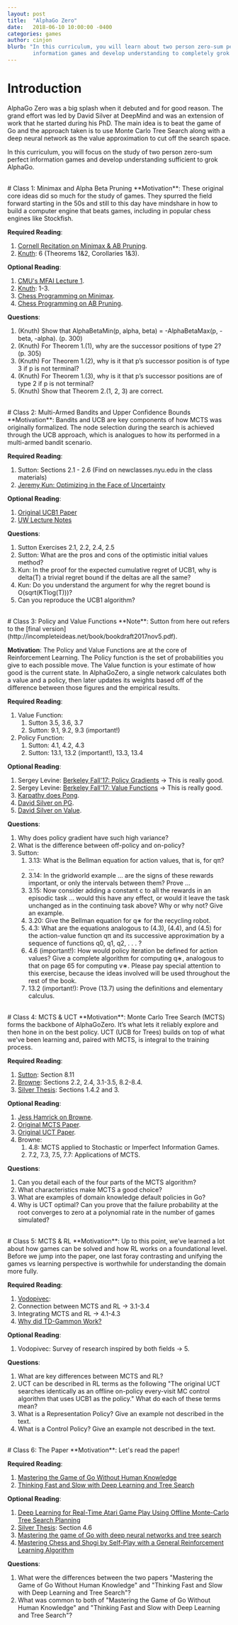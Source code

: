 ```yaml
---
layout: post
title:  "AlphaGo Zero"
date:   2018-06-10 10:00:00 -0400
categories: games
author: cinjon
blurb: "In this curriculum, you will learn about two person zero-sum perfect 
        information games and develop understanding to completely grok AlphaGo."
---
```


# Introduction

AlphaGo Zero was a big splash when it debuted and for good reason. The grand effort 
was led by David Silver at DeepMind and was an extension of work that he started
during his PhD. The main idea is to beat the game of Go and the approach taken
is to use Monte Carlo Tree Search along with a deep neural network as the value
approximation to cut off the search space. 

In this curriculum, you will focus on the study of two person zero-sum perfect 
information games and develop understanding sufficient to grok AlphaGo.

<br>
# Class 1: Minimax and Alpha Beta Pruning
  **Motivation**: These original core ideas did so much for the study of games. They spurred the field forward starting in the 50s and still to this day have mindshare in how to build a computer engine that beats games, including in popular chess engines like Stockfish.
  
  **Required Reading**: 
  1. [Cornell Recitation on Minimax & AB Pruning](https://www.cs.cornell.edu/courses/cs312/2002sp/lectures/rec21.htm).
  2. [Knuth](https://pdfs.semanticscholar.org/dce2/6118156e5bc287bca2465a62e75af39c7e85.pdf): 6 (Theorems 1&2, Corollaries 1&3).
    
  **Optional Reading**:
  1. [CMU's MFAI Lecture 1](https://www.cs.cmu.edu/~arielpro/mfai_papers/lecture1.pdf).
  2. [Knuth](https://pdfs.semanticscholar.org/dce2/6118156e5bc287bca2465a62e75af39c7e85.pdf): 1-3.    
  3. [Chess Programming on Minimax](https://chessprogramming.wikispaces.com/Minimax).
  4. [Chess Programming on AB Pruning](https://chessprogramming.wikispaces.com/Alpha-Beta).
    
  **Questions**:
  1. (Knuth) Show that AlphaBetaMin(p, alpha, beta) = -AlphaBetaMax(p, -beta, -alpha). (p. 300)
  2. (Knuth) For Theorem 1.(1), why are the successor positions of type 2? (p. 305)
  3. (Knuth) For Theorem 1.(2), why is it that p’s successor position is of type 3 if p is not terminal?
  4. (Knuth) For Theorem 1.(3), why is it that p’s successor positions are of type 2 if p is not terminal?
  5. (Knuth) Show that Theorem 2.(1, 2, 3) are correct.

<br>
# Class 2: Multi-Armed Bandits and Upper Confidence Bounds
  **Motivation**: Bandits and UCB are key components of how MCTS was originally formalized. The node selection during the search is achieved through the UCB approach, which is analogues to how its performed in a multi-armed bandit scenario.
  
  **Required Reading**: 
  1. Sutton: Sections 2.1 - 2.6 (Find on newclasses.nyu.edu in the class materials)
  2. [Jeremy Kun: Optimizing in the Face of Uncertainty](https://jeremykun.com/2013/10/28/optimism-in-the-face-of-uncertainty-the-ucb1-algorithm/)
    
  **Optional Reading**:
  1. [Original UCB1 Paper](https://homes.di.unimi.it/~cesabian/Pubblicazioni/ml-02.pdf)
  2. [UW Lecture Notes](https://courses.cs.washington.edu/courses/cse599s/14sp/scribes/lecture15/lecture15_draft.pdf)
    
  **Questions**:
  1. Sutton Exercises 2.1, 2.2, 2.4, 2.5
  2. Sutton: What are the pros and cons of the optimistic initial values method?
  3. Kun: In the proof for the expected cumulative regret of UCB1, why is delta(T) a trivial regret bound if the deltas are all the same?
  4. Kun: Do you understand the argument for why the regret bound is O(sqrt(KTlog(T)))?
  5. Can you reproduce the UCB1 algorithm?

<br>
# Class 3: Policy and Value Functions
  **Note**: Sutton from here out refers to the [final version](http://incompleteideas.net/book/bookdraft2017nov5.pdf).
  
  **Motivation**: The Policy and Value Functions are at the core of Reinforcement Learning. The Policy function is the set of probabilities you give to each possible move. The Value function is your estimate of how good is the current state. In AlphaGoZero, a single network calculates both a value and a policy, then later updates its weights based off of the difference between those figures and the empirical results.
  
  **Required Reading**: 
  1. Value Function:
     1. Sutton 3.5, 3.6, 3.7
     2. Sutton: 9.1, 9.2, 9.3 (important!)
  2. Policy Function:
     1. Sutton: 4.1, 4.2, 4.3
     2. Sutton: 13.1, 13.2 (important!), 13.3, 13.4
    
  **Optional Reading**:
  1. Sergey Levine: [Berkeley Fall'17: Policy Gradients](https://www.youtube.com/watch?v=tWNpiNzWuO8&feature=youtu.be) →  This is really good.
  2. Sergey Levine: [Berkeley Fall'17: Value Functions](https://www.youtube.com/watch?v=k1vNh4rNYec&feature=youtu.be) → This is really good.
  3. [Karpathy does Pong](http://karpathy.github.io/2016/05/31/rl/).
  4. [David Silver on PG](http://www0.cs.ucl.ac.uk/staff/d.silver/web/Teaching_files/pg.pdf).
  5. [David Silver on Value](http://www0.cs.ucl.ac.uk/staff/d.silver/web/Teaching_files/FA.pdf).
  
  **Questions**:
  1. Why does policy gradient have such high variance?
  2. What is the difference between off-policy and on-policy?
  3. Sutton:
     1. 3.13: What is the Bellman equation for action values, that is, for qπ? ...
     2. 3.14: In the gridworld example … are the signs of these rewards important, or only the intervals between them? Prove ...
     3. 3.15: Now consider adding a constant c to all the rewards in an episodic task … would this have any effect, or would it leave the task unchanged as in the continuing task above? Why or why not? Give an example. 
     4. 3.20: Give the Bellman equation for q∗ for the recycling robot. 
     5. 4.3: What are the equations analogous to (4.3), (4.4), and (4.5) for the action-value function qπ and its successive approximation by a sequence of functions q0, q1, q2, . . . ? 
     6. 4.6 (important!): How would policy iteration be defined for action values? Give a complete algorithm for computing q∗, analogous to that on page 65 for computing v∗. Please pay special attention to this exercise, because the ideas involved will be used throughout the rest of the book. 
     7. 13.2 (important!): Prove (13.7) using the definitions and elementary calculus.

<br>
# Class 4: MCTS & UCT
  **Motivation**: Monte Carlo Tree Search (MCTS) forms the backbone of AlphaGoZero. It’s what lets it reliably explore and then hone in on the best policy. UCT (UCB for Trees) builds on top of what we’ve been learning and, paired with MCTS, is integral to the training process.
  
  **Required Reading**:
  1. [Sutton](http://incompleteideas.net/book/bookdraft2017nov5.pdf): Section 8.11
  2. [Browne](https://gnunet.org/sites/default/files/Browne%20et%20al%20-%20A%20survey%20of%20MCTS%20methods.pdf): Sections 2.2, 2.4, 3.1-3.5, 8.2-8.4.
  3. [Silver Thesis](http://papersdb.cs.ualberta.ca/~papersdb/uploaded_files/1029/paper_thesis.pdf): Sections 1.4.2 and 3.
  
  **Optional Reading**:
  1. [Jess Hamrick on Browne](http://jhamrick.github.io/quals/planning%20and%20decision%20making/2015/12/16/Browne2012.html).
  2. [Original MCTS Paper](https://hal.archives-ouvertes.fr/file/index/docid/116992/filename/CG2006.pdf).
  3. [Original UCT Paper](http://ggp.stanford.edu/readings/uct.pdf).
  4. Browne: 
     1. 4.8: MCTS applied to Stochastic or Imperfect Information Games.
     2. 7.2, 7.3, 7.5, 7.7: Applications of MCTS.
    
  **Questions**:
  1. Can you detail each of the four parts of the MCTS algorithm?
  2. What characteristics make MCTS a good choice?
  3. What are examples of domain knowledge default policies in Go?
  4. Why is UCT optimal? Can you prove that the failure probability at the root converges to zero at a polynomial rate in the number of games simulated?
  
<br>
# Class 5: MCTS & RL
  **Motivation**: Up to this point, we’ve learned a lot about how games can be solved and how RL works on a foundational level. Before we jump into the paper, one last foray contrasting and unifying the games vs learning perspective is worthwhile for understanding the domain more fully.
  
  **Required Reading**:
  1. [Vodopivec](http://www.jair.org/media/5507/live-5507-10333-jair.pdf): 
  2. Connection between MCTS and RL → 3.1-3.4
  3. Integrating MCTS and RL → 4.1-4.3
  4. [Why did TD-Gammon Work?](https://papers.nips.cc/paper/1292-why-did-td-gammon-work.pdf)
  
  **Optional Reading**:
  1. Vodopivec: Survey of research inspired by both fields → 5.
  
  **Questions**:
  1. What are key differences between MCTS and RL?
  2. UCT can be described in RL terms as the following "The original UCT searches identically as an offline on-policy every-visit MC control algorithm that uses UCB1 as the policy." What do each of these terms mean?
  3. What is a Representation Policy? Give an example not described in the text.
  4. What is a Control Policy? Give an example not described in the text.

<br>
# Class 6: The Paper
  **Motivation**: Let's read the paper!
  
  **Required Reading**:
  1. [Mastering the Game of Go Without Human Knowledge](https://www.dropbox.com/s/yva172qos2u15hf/2017-silver.pdf?dl=0)
  2. [Thinking Fast and Slow with Deep Learning and Tree Search](https://arxiv.org/pdf/1705.08439.pdf)
  
  **Optional Reading**:
  1. [Deep Learning for Real-Time Atari Game Play Using Offline Monte-Carlo Tree Search Planning](http://papers.nips.cc/paper/5421-deep-learning-for-real-time-atari-game-play-using-offline-monte-carlo-tree-search-planning.pdf)
  2. [Silver Thesis](http://papersdb.cs.ualberta.ca/~papersdb/uploaded_files/1029/paper_thesis.pdf): Section 4.6
  3. [Mastering the game of Go with deep neural networks and tree search](https://storage.googleapis.com/deepmind-media/alphago/AlphaGoNaturePaper.pdf)
  4. [Mastering Chess and Shogi by Self-Play with a General Reinforcement Learning Algorithm](https://arxiv.org/abs/1712.01815)
  
  **Questions**:
  1. What were the differences between the two papers "Mastering the Game of Go Without Human Knowledge" and "Thinking Fast and Slow with Deep Learning and Tree Search"?
  2. What was common to both of "Mastering the Game of Go Without Human Knowledge" and "Thinking Fast and Slow with Deep Learning and Tree Search"?  
